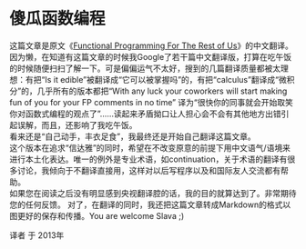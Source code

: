 傻瓜函数编程
============================================

这篇文章是原文《[Functional Programming For The Rest of Us](http://www.defmacro.org/ramblings/fp.html)》的中文翻译。     
因为懒，在知道有这篇文章的时候我Google了若干篇中文翻译版，打算在吃午饭的时候随便扫扫了解一下。可是偏偏运气不太好，搜到的几篇翻译质量都被太理想：有把“Is it edible”被翻译成“它可以被掌握吗”的，有把“calculus”翻译成“微积分”的，几乎所有的版本都把“With any luck your coworkers will start making fun of you for your FP comments in no time” 译为“很快你的同事就会开始取笑你对函数式编程的观点了”……读起来矛盾拗口让人担心会不会有其他地方出错引起误解，而且，还影响了我吃午饭。      
看来还是“自己动手，丰衣足食”，我最终还是开始自己翻译这篇文章。     
这个版本在追求“信达雅”的同时，希望在不改变原意的前提下用中文语气/语境来进行本土化表达。唯一的例外是专业术语，如continuation，关于术语的翻译有很多讨论，我倾向于不翻译直接用，这样对以后写程序以及和国际友人交流都有帮助。     
如果您在阅读之后没有明显感到央视翻译腔的话，我的目的就算达到了。非常期待您的任何反馈。
对了，在翻译的同时，我还把这篇文章转成Markdown的格式以图更好的保存和传播。You are welcome Slava ;)

译者 于 2013年
